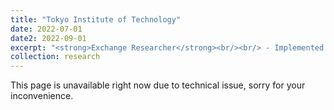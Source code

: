```yaml
---
title: "Tokyo Institute of Technology"
date: 2022-07-01
date2: 2022-09-01
excerpt: "<strong>Exchange Researcher</strong><br/><br/> - Implemented formation control and control barrier function (CBF) to synchronize drone swarm while interacting with human. <br/> - Developed a virtual reality interface using Unity to receive command execution from human operator’s hand movement and receive feedback visualization through a head-mounted display. <br/> - Conducted individual research project under the supervision of Assoc. Prof. Takeshi Hatanaka.<br/><br/> <img src='/images/projects_images/tokyo1.jpg' width='400' height='400'><img src='/images/projects_images/tokyo3.jpg' width='400' height='400'>"
collection: research
---
```

This page is unavailable right now due to technical issue, sorry for your inconvenience.